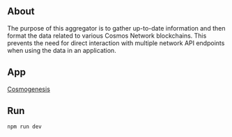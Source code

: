 ## About

The purpose of this aggregator is to gather up-to-date information and then format the data related to various Cosmos Network blockchains. This prevents the need for direct interaction with multiple network API endpoints when using the data in an application.

## App

[Cosmogenesis](https://play.google.com/store/apps/details?id=xyz.cosmogenesis)

## Run

```bash
npm run dev
```
